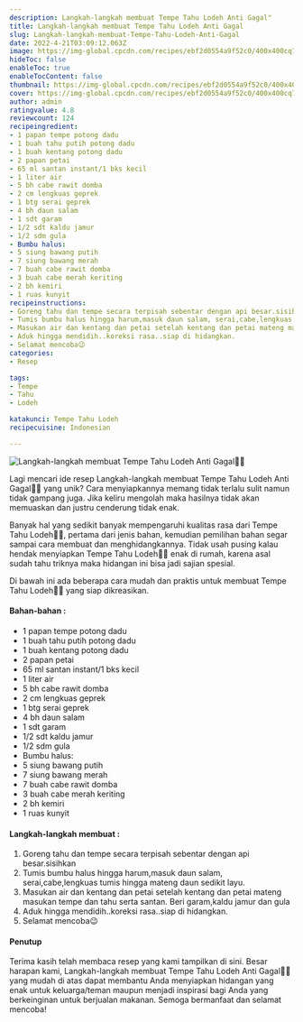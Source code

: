 ```yaml
---
description: Langkah-langkah membuat Tempe Tahu Lodeh Anti Gagal"
title: Langkah-langkah membuat Tempe Tahu Lodeh Anti Gagal
slug: Langkah-langkah-membuat-Tempe-Tahu-Lodeh-Anti-Gagal
date: 2022-4-21T03:09:12.063Z
image: https://img-global.cpcdn.com/recipes/ebf2d0554a9f52c0/400x400cq70/photo.jpg
hideToc: false
enableToc: true
enableTocContent: false
thumbnail: https://img-global.cpcdn.com/recipes/ebf2d0554a9f52c0/400x400cq70/photo.jpg
cover: https://img-global.cpcdn.com/recipes/ebf2d0554a9f52c0/400x400cq70/photo.jpg
author: admin
ratingvalue: 4.8
reviewcount: 124
recipeingredient:
- 1 papan tempe potong dadu
- 1 buah tahu putih potong dadu
- 1 buah kentang potong dadu
- 2 papan petai
- 65 ml santan instant/1 bks kecil
- 1 liter air
- 5 bh cabe rawit domba
- 2 cm lengkuas geprek
- 1 btg serai geprek
- 4 bh daun salam
- 1 sdt garam
- 1/2 sdt kaldu jamur
- 1/2 sdm gula
- Bumbu halus:
- 5 siung bawang putih
- 7 siung bawang merah
- 7 buah cabe rawit domba
- 3 buah cabe merah keriting
- 2 bh kemiri
- 1 ruas kunyit
recipeinstructions:
- Goreng tahu dan tempe secara terpisah sebentar dengan api besar.sisihkan
- Tumis bumbu halus hingga harum,masuk daun salam, serai,cabe,lengkuas tumis hingga mateng daun sedikit layu.
- Masukan air dan kentang dan petai setelah kentang dan petai mateng masukan tempe dan tahu serta santan. Beri garam,kaldu jamur dan gula
- Aduk hingga mendidih..koreksi rasa..siap di hidangkan.
- Selamat mencoba😉
categories:
- Resep

tags:
- Tempe
- Tahu
- Lodeh

katakunci: Tempe Tahu Lodeh
recipecuisine: Indonesian

---
```


![Langkah-langkah membuat Tempe Tahu Lodeh Anti Gagal👩‍🍳](https://img-global.cpcdn.com/recipes/ebf2d0554a9f52c0/400x400cq70/photo.jpg)

Lagi mencari ide resep Langkah-langkah membuat Tempe Tahu Lodeh Anti Gagal👩‍🍳 yang unik? Cara menyiapkannya memang tidak terlalu sulit namun tidak gampang juga. Jika keliru mengolah maka hasilnya tidak akan memuaskan dan justru cenderung tidak enak.

Banyak hal yang sedikit banyak mempengaruhi kualitas rasa dari Tempe Tahu Lodeh👩‍🍳, pertama dari jenis bahan, kemudian pemilihan bahan segar sampai cara membuat dan menghidangkannya. Tidak usah pusing kalau hendak menyiapkan Tempe Tahu Lodeh👩‍🍳 enak di rumah, karena asal sudah tahu triknya maka hidangan ini bisa jadi sajian spesial.

Di bawah ini ada beberapa cara mudah dan praktis untuk membuat Tempe Tahu Lodeh👩‍🍳 yang siap dikreasikan.

<!--inarticleads1-->

#### Bahan-bahan :

- 1 papan tempe potong dadu
- 1 buah tahu putih potong dadu
- 1 buah kentang potong dadu
- 2 papan petai
- 65 ml santan instant/1 bks kecil
- 1 liter air
- 5 bh cabe rawit domba
- 2 cm lengkuas geprek
- 1 btg serai geprek
- 4 bh daun salam
- 1 sdt garam
- 1/2 sdt kaldu jamur
- 1/2 sdm gula
- Bumbu halus:
- 5 siung bawang putih
- 7 siung bawang merah
- 7 buah cabe rawit domba
- 3 buah cabe merah keriting
- 2 bh kemiri
- 1 ruas kunyit

<!--inarticleads2-->

#### Langkah-langkah membuat :

1. Goreng tahu dan tempe secara terpisah sebentar dengan api besar.sisihkan
1. Tumis bumbu halus hingga harum,masuk daun salam, serai,cabe,lengkuas tumis hingga mateng daun sedikit layu.
1. Masukan air dan kentang dan petai setelah kentang dan petai mateng masukan tempe dan tahu serta santan. Beri garam,kaldu jamur dan gula
1. Aduk hingga mendidih..koreksi rasa..siap di hidangkan.
1. Selamat mencoba😉

#### Penutup

Terima kasih telah membaca resep yang kami tampilkan di sini. Besar harapan kami, Langkah-langkah membuat Tempe Tahu Lodeh Anti Gagal👩‍🍳 yang mudah di atas dapat membantu Anda menyiapkan hidangan yang enak untuk keluarga/teman maupun menjadi inspirasi bagi Anda yang berkeinginan untuk berjualan makanan. Semoga bermanfaat dan selamat mencoba!